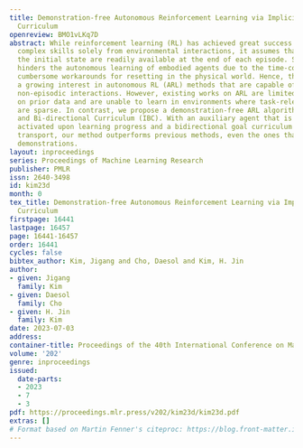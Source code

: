 ```yaml
---
title: Demonstration-free Autonomous Reinforcement Learning via Implicit and Bidirectional
  Curriculum
openreview: BMO1vLKq7D
abstract: While reinforcement learning (RL) has achieved great success in acquiring
  complex skills solely from environmental interactions, it assumes that resets to
  the initial state are readily available at the end of each episode. Such an assumption
  hinders the autonomous learning of embodied agents due to the time-consuming and
  cumbersome workarounds for resetting in the physical world. Hence, there has been
  a growing interest in autonomous RL (ARL) methods that are capable of learning from
  non-episodic interactions. However, existing works on ARL are limited by their reliance
  on prior data and are unable to learn in environments where task-relevant interactions
  are sparse. In contrast, we propose a demonstration-free ARL algorithm via Implicit
  and Bi-directional Curriculum (IBC). With an auxiliary agent that is conditionally
  activated upon learning progress and a bidirectional goal curriculum based on optimal
  transport, our method outperforms previous methods, even the ones that leverage
  demonstrations.
layout: inproceedings
series: Proceedings of Machine Learning Research
publisher: PMLR
issn: 2640-3498
id: kim23d
month: 0
tex_title: Demonstration-free Autonomous Reinforcement Learning via Implicit and Bidirectional
  Curriculum
firstpage: 16441
lastpage: 16457
page: 16441-16457
order: 16441
cycles: false
bibtex_author: Kim, Jigang and Cho, Daesol and Kim, H. Jin
author:
- given: Jigang
  family: Kim
- given: Daesol
  family: Cho
- given: H. Jin
  family: Kim
date: 2023-07-03
address: 
container-title: Proceedings of the 40th International Conference on Machine Learning
volume: '202'
genre: inproceedings
issued:
  date-parts:
  - 2023
  - 7
  - 3
pdf: https://proceedings.mlr.press/v202/kim23d/kim23d.pdf
extras: []
# Format based on Martin Fenner's citeproc: https://blog.front-matter.io/posts/citeproc-yaml-for-bibliographies/
---
```

